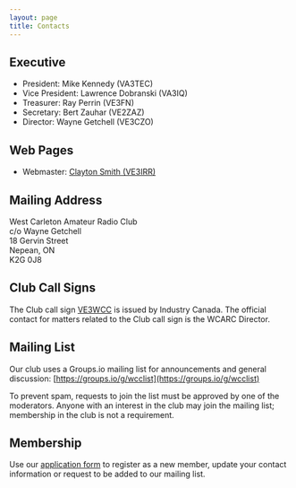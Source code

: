 ```yaml
---
layout: page
title: Contacts
---
```

## Executive
* President: Mike Kennedy (VA3TEC)
* Vice President: Lawrence Dobranski (VA3IQ)
* Treasurer: Ray Perrin (VE3FN)
* Secretary: Bert Zauhar (VE2ZAZ)
* Director: Wayne Getchell (VE3CZO)

## Web Pages
* Webmaster: [Clayton Smith (VE3IRR)](mailto:argilo@gmail.com)

## Mailing Address
West Carleton Amateur Radio Club  
c/o Wayne Getchell  
18 Gervin Street  
Nepean, ON  
K2G 0J8

## Club Call Signs
The Club call sign [VE3WCC](https://www.qrz.com/db/ve3wcc) is issued by Industry
Canada. The official contact for matters related to the Club call sign is the
WCARC Director.

## Mailing List
Our club uses a Groups.io mailing list for announcements and general discussion:
[https://groups.io/g/wcclist](https://groups.io/g/wcclist)

To prevent spam, requests to join the list must be approved by one of the moderators.
Anyone with an interest in the club may join the mailing list; membership in the club
is not a requirement.

## Membership

Use our [application form](application.html) to register as a new member, update
your contact information or request to be added to our mailing list.
